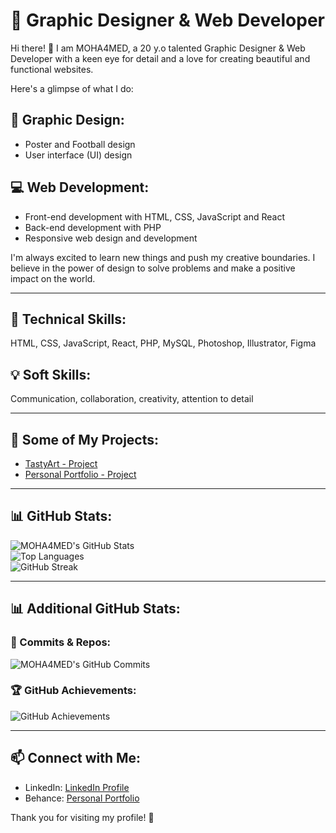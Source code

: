 # 🎨 Graphic Designer & Web Developer  

Hi there! 👋 I am MOHA4MED, a 20 y.o talented Graphic Designer & Web Developer with a keen eye for detail and a love for creating beautiful and functional websites.  

Here's a glimpse of what I do:  

## 🎨 Graphic Design:  
- Poster and Football design  
- User interface (UI) design  

## 💻 Web Development:  
- Front-end development with HTML, CSS, JavaScript and React  
- Back-end development with PHP  
- Responsive web design and development  

I'm always excited to learn new things and push my creative boundaries. I believe in the power of design to solve problems and make a positive impact on the world.  

---

## 🔧 Technical Skills:  
HTML, CSS, JavaScript, React, PHP, MySQL, Photoshop, Illustrator, Figma  

## 💡 Soft Skills:  
Communication, collaboration, creativity, attention to detail  

---

## 🚀 Some of My Projects:  
- [TastyArt - Project](https://moha4med.github.io/TastyArt/)
- [Personal Portfolio - Project](https://www.moha4med.tech)

---

## 📊 GitHub Stats:  

![MOHA4MED's GitHub Stats](https://github-readme-stats.vercel.app/api?username=moha4med&show_icons=true&theme=radical&count_private=true)  
![Top Languages](https://github-readme-stats.vercel.app/api/top-langs/?username=moha4med&layout=compact&theme=radical)  
![GitHub Streak](https://streak-stats.demolab.com?user=moha4med&theme=radical)  

---

## 📊 Additional GitHub Stats:  

### 🎯 Commits & Repos:
![MOHA4MED's GitHub Commits](https://github-readme-stats.vercel.app/api?username=moha4med&hide=prs&count_private=true&show_icons=true&hide_title=true&theme=radical)  

### 🏆 GitHub Achievements:
![GitHub Achievements](https://github-readme-stats.vercel.app/api?username=moha4med&include_all_commits=true&hide=prs&count_private=true&theme=radical)

---

## 📫 Connect with Me:  
- LinkedIn: [LinkedIn Profile](https://www.linkedin.com/in/mohamed-ait-ali-2433982b3/)  
- Behance: [Personal Portfolio](https://www.moha4med.tech)

Thank you for visiting my profile! 🚀  
